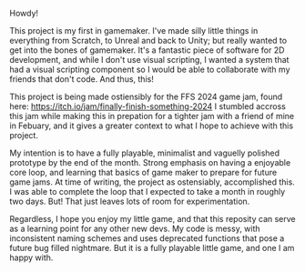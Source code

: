 Howdy!

This project is my first in gamemaker. I've made silly little things in everything from Scratch, to Unreal and back to Unity;
but really wanted to get into the bones of gamemaker. It's a fantastic piece of software for 2D development, and while
I don't use visual scripting, I wanted a system that had a visual scripting component so I would be able to collaborate 
with my friends that don't code. And thus, this!

This project is being made ostiensibly for the FFS 2024 game jam, found here: https://itch.io/jam/finally-finish-something-2024
I stumbled accross this jam while making this in prepation for a tighter jam with a friend of mine in Febuary, and it gives a greater context
to what I hope to achieve with this project. 

My intention is to have a fully playable, minimalist and vaguelly polished prototype by the end of the month. Strong emphasis on having a enjoyable core loop, 
and learning that basics of game maker to prepare for future game jams. At time of writing, the project as ostensiably, accomplished this. I was able to complete
the loop that I expected to take a month in roughly two days. But! That just leaves lots of room for experimentation. 

Regardless, I hope you enjoy my little game, and that this reposity can serve as a learning point for any other new devs. My code is messy, with
inconsistent naming schemes and uses deprecated functions that pose a future bug filled nightmare. But it is a fully playable little game, and one
I am happy with. 
